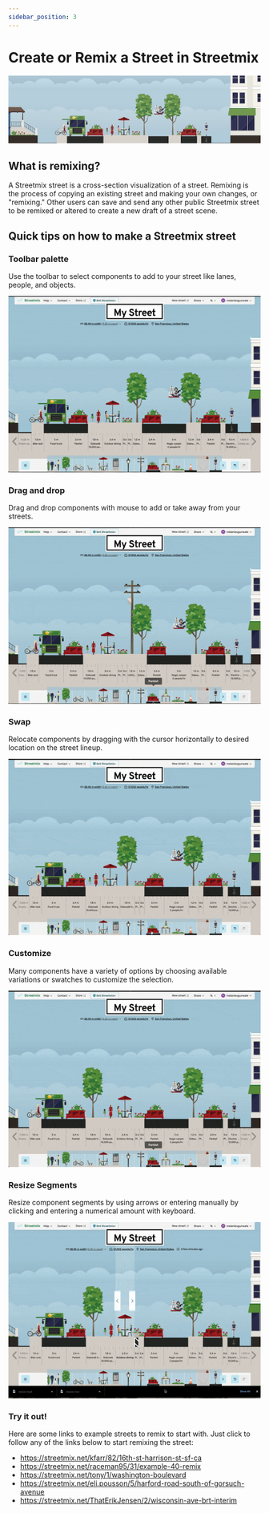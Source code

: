 ```yaml
---
sidebar_position: 3
---
```


# Create or Remix a Street in Streetmix

![Screenshot of the layers panel in 3DStreet Editor.](/img/docs/tutorials/streetmix-street-example.jpg)


## What is remixing?

A Streetmix street is a cross-section visualization of a street. Remixing is the process of copying an existing street and making your own changes, or "remixing." Other users can save and send any other public Streetmix street to be remixed or altered to create a new draft of a street scene. 

## Quick tips on how to make a Streetmix street


### Toolbar palette

Use the toolbar to select components to add to your street like lanes, people, and objects. 

![Animated gif screenshot of Streetmix toolbar](/img/docs/tutorials/streetmix-toolbar.gif)


### Drag and drop

Drag and drop components with mouse to add or take away from your streets. 

![Animated gif screenshot of dragging and dropping a toolbar item into a Streetmix street](/img/docs/tutorials/streetmix-drag-and-drop.gif)


### Swap

Relocate components by dragging with the cursor horizontally to desired location on the street lineup. 

![Animated gif screenshot of swapping street segments in Streetmix](/img/docs/tutorials/streetmix-swap.gif)

### Customize

Many components have a variety of options by choosing available variations or swatches to customize the selection. 

![Animated gif screenshot of selecting variants in the segment swatch popup menu in Streetmix](/img/docs/tutorials/streetmix-swatches.gif)

### Resize Segments

Resize component segments by using arrows or entering manually by clicking and entering a numerical amount with keyboard. 

![Animated gif screenshot of resizing a street segment in Streetmix](/img/docs/tutorials/streetmix-resize.gif)

### Try it out!

Here are some links to example streets to remix to start with. Just click to follow any of the links below to start remixing the street:
* https://streetmix.net/kfarr/82/16th-st-harrison-st-sf-ca
* https://streetmix.net/raceman95/31/example-40-remix
* https://streetmix.net/tony/1/washington-boulevard
* https://streetmix.net/eli.pousson/5/harford-road-south-of-gorsuch-avenue
* https://streetmix.net/ThatErikJensen/2/wisconsin-ave-brt-interim